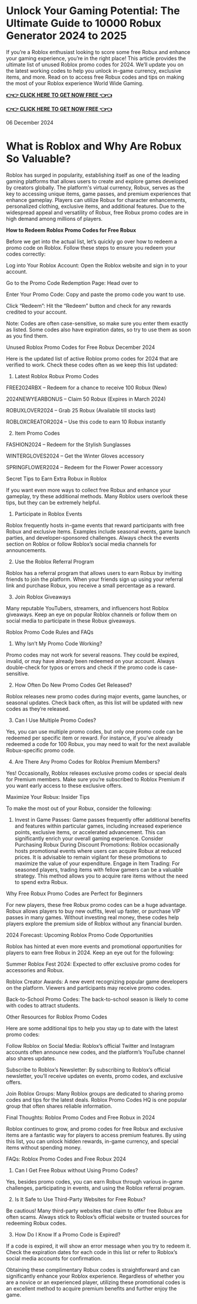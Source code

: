 # Unlock Your Gaming Potential: The Ultimate Guide to 10000 Robux Generator 2024 to 2025

If you’re a Roblox enthusiast looking to score some free Robux and enhance your gaming experience, you’re in the right place! This article provides the ultimate list of unused Roblox promo codes for 2024. We’ll update you on the latest working codes to help you unlock in-game currency, exclusive items, and more. Read on to access free Robux codes and tips on making the most of your Roblox experience World Wide Gaming.

**[👉👉 CLICK HERE TO GET NOW FREE 👈👈](https://tinyurl.com/4hbnmp8h)**

**[👉👉 CLICK HERE TO GET NOW FREE 👈👈](https://tinyurl.com/4hbnmp8h)**

06 December 2024

# What is Roblox and Why Are Robux So Valuable?

Roblox has surged in popularity, establishing itself as one of the leading gaming platforms that allows users to create and explore games developed by creators globally. The platform's virtual currency, Robux, serves as the key to accessing unique items, game passes, and premium experiences that enhance gameplay. Players can utilize Robux for character enhancements, personalized clothing, exclusive items, and additional features. Due to the widespread appeal and versatility of Robux, free Robux promo codes are in high demand among millions of players.


**How to Redeem Roblox Promo Codes for Free Robux**

Before we get into the actual list, let’s quickly go over how to redeem a promo code on Roblox. Follow these steps to ensure you redeem your codes correctly:

Log into Your Roblox Account: Open the Roblox website and sign in to your account.

Go to the Promo Code Redemption Page: Head over to

Enter Your Promo Code: Copy and paste the promo code you want to use.

Click “Redeem”: Hit the “Redeem” button and check for any rewards credited to your account.

Note: Codes are often case-sensitive, so make sure you enter them exactly as listed. Some codes also have expiration dates, so try to use them as soon as you find them.


Unused Roblox Promo Codes for Free Robux December 2024

Here is the updated list of active Roblox promo codes for 2024 that are verified to work. Check these codes often as we keep this list updated:

1. Latest Roblox Robux Promo Codes

FREE2024RBX – Redeem for a chance to receive 100 Robux (New)

2024NEWYEARBONUS – Claim 50 Robux (Expires in March 2024)

ROBUXLOVER2024 – Grab 25 Robux (Available till stocks last)

ROBLOXCREATOR2024 – Use this code to earn 10 Robux instantly

2. Item Promo Codes

FASHION2024 – Redeem for the Stylish Sunglasses

WINTERGLOVES2024 – Get the Winter Gloves accessory

SPRINGFLOWER2024 – Redeem for the Flower Power accessory

Secret Tips to Earn Extra Robux in Roblox

If you want even more ways to collect free Robux and enhance your gameplay, try these additional methods. Many Roblox users overlook these tips, but they can be extremely helpful.

1. Participate in Roblox Events

Roblox frequently hosts in-game events that reward participants with free Robux and exclusive items. Examples include seasonal events, game launch parties, and developer-sponsored challenges. Always check the events section on Roblox or follow Roblox’s social media channels for announcements.

2. Use the Roblox Referral Program

Roblox has a referral program that allows users to earn Robux by inviting friends to join the platform. When your friends sign up using your referral link and purchase Robux, you receive a small percentage as a reward.

3. Join Roblox Giveaways

Many reputable YouTubers, streamers, and influencers host Roblox giveaways. Keep an eye on popular Roblox channels or follow them on social media to participate in these Robux giveaways.


Roblox Promo Code Rules and FAQs

1. Why Isn’t My Promo Code Working?

Promo codes may not work for several reasons. They could be expired, invalid, or may have already been redeemed on your account. Always double-check for typos or errors and check if the promo code is case-sensitive.

2. How Often Do New Promo Codes Get Released?

Roblox releases new promo codes during major events, game launches, or seasonal updates. Check back often, as this list will be updated with new codes as they’re released.

3. Can I Use Multiple Promo Codes?

Yes, you can use multiple promo codes, but only one promo code can be redeemed per specific item or reward. For instance, if you’ve already redeemed a code for 100 Robux, you may need to wait for the next available Robux-specific promo code.

4. Are There Any Promo Codes for Roblox Premium Members?

Yes! Occasionally, Roblox releases exclusive promo codes or special deals for Premium members. Make sure you’re subscribed to Roblox Premium if you want early access to these exclusive offers.


Maximize Your Robux: Insider Tips

To make the most out of your Robux, consider the following:

1. Invest in Game Passes: Game passes frequently offer additional benefits and features within particular games, including increased experience points, exclusive items, or accelerated advancement. This can significantly enrich your overall gaming experience. Consider Purchasing Robux During Discount Promotions: Roblox occasionally hosts promotional events where users can acquire Robux at reduced prices. It is advisable to remain vigilant for these promotions to maximize the value of your expenditure. Engage in Item Trading: For seasoned players, trading items with fellow gamers can be a valuable strategy. This method allows you to acquire rare items without the need to spend extra Robux.


Why Free Robux Promo Codes are Perfect for Beginners

For new players, these free Robux promo codes can be a huge advantage. Robux allows players to buy new outfits, level up faster, or purchase VIP passes in many games. Without investing real money, these codes help players explore the premium side of Roblox without any financial burden.


2024 Forecast: Upcoming Roblox Promo Code Opportunities

Roblox has hinted at even more events and promotional opportunities for players to earn free Robux in 2024. Keep an eye out for the following:

Summer Roblox Fest 2024: Expected to offer exclusive promo codes for accessories and Robux.

Roblox Creator Awards: A new event recognizing popular game developers on the platform. Viewers and participants may receive promo codes.

Back-to-School Promo Codes: The back-to-school season is likely to come with codes to attract students.


Other Resources for Roblox Promo Codes

Here are some additional tips to help you stay up to date with the latest promo codes:

Follow Roblox on Social Media: Roblox’s official Twitter and Instagram accounts often announce new codes, and the platform’s YouTube channel also shares updates.

Subscribe to Roblox’s Newsletter: By subscribing to Roblox’s official newsletter, you’ll receive updates on events, promo codes, and exclusive offers.

Join Roblox Groups: Many Roblox groups are dedicated to sharing promo codes and tips for the latest deals. Roblox Promo Codes HQ is one popular group that often shares reliable information.


Final Thoughts: Roblox Promo Codes and Free Robux in 2024

Roblox continues to grow, and promo codes for free Robux and exclusive items are a fantastic way for players to access premium features. By using this list, you can unlock hidden rewards, in-game currency, and special items without spending money.


FAQs: Roblox Promo Codes and Free Robux 2024

1. Can I Get Free Robux without Using Promo Codes?

Yes, besides promo codes, you can earn Robux through various in-game challenges, participating in events, and using the Roblox referral program.

2. Is It Safe to Use Third-Party Websites for Free Robux?

Be cautious! Many third-party websites that claim to offer free Robux are often scams. Always stick to Roblox’s official website or trusted sources for redeeming Robux codes.

3. How Do I Know If a Promo Code is Expired?

If a code is expired, it will show an error message when you try to redeem it. Check the expiration dates for each code in this list or refer to Roblox’s social media accounts for confirmation.


Obtaining these complimentary Robux codes is straightforward and can significantly enhance your Roblox experience. Regardless of whether you are a novice or an experienced player, utilizing these promotional codes is an excellent method to acquire premium benefits and further enjoy the game.


